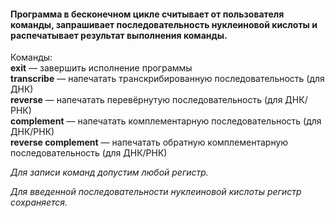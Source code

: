 #### Программа в бесконечном цикле считывает от пользователя команды, запрашивает последовательность нуклеиновой кислоты и распечатывает результат выполнения команды.

Команды: \
**exit** — завершить исполнение программы \
**transcribe** — напечатать транскрибированную последовательность (для ДНК) \
**reverse** — напечатать перевёрнутую последовательность (для ДНК/РНК) \
**complement** — напечатать комплементарную последовательность (для ДНК/РНК) \
**reverse complement** — напечатать обратную комплементарную последовательность (для ДНК/РНК)

_Для записи команд допустим любой регистр._

_Для введенной последовательности нуклеиновой кислоты регистр сохраняется._
